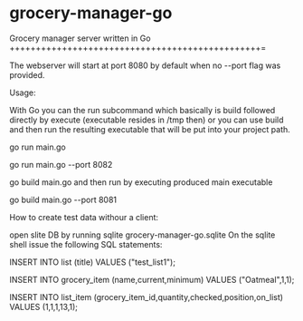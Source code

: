 # grocery-manager-go
Grocery manager server written in Go
++++++++++++++++++++++++++++++++++++++++++++++++=

The webserver will start at port 8080 by default when no --port flag <port number> was provided.
  
Usage:
  
  With Go you can the run subcommand which basically is build followed directly by execute (executable resides in /tmp then)
  or you can use build <source files> and then run the resulting executable that will be put into your project path.
  
  go run main.go
  
  go run main.go --port 8082
  
  go build main.go and then run by executing produced main executable
  
  go build main.go --port 8081

 
How to create test data withour a client:

  open slite DB by running sqlite grocery-manager-go.sqlite
  On the sqlite shell issue the following SQL statements:

  INSERT INTO list (title) VALUES ("test_list1");

  INSERT INTO grocery_item (name,current,minimum) VALUES ("Oatmeal",1,1);
  
  INSERT INTO list_item (grocery_item_id,quantity,checked,position,on_list) VALUES (1,1,1,13,1);



